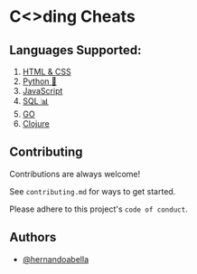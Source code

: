 # C<>ding Cheats 

## Languages Supported:
1. [HTML & CSS](html-and-css-cheatsheet.md)
2. [Python 🐍](./python-cheatsheet.md)
3. [JavaScript](./javascript-cheatsheet.md)
4. [SQL 📊](./sql-cheatsheet.md)
5. [GO](./go-cheatsheet.md)
6. [Clojure](./clojure-cheatsheet.md)


## Contributing

Contributions are always welcome!

See `contributing.md` for ways to get started.

Please adhere to this project's `code of conduct`.

## Authors

- [@hernandoabella](https://www.github.com/hernandoabella)